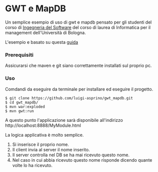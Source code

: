 # GWT e MapDB
Un semplice esempio di uso di gwt e mapdb pensato per gli studenti del corso di [Ingegneria del Software](http://sweng.web.cs.unibo.it) del corso di laurea di Informatica per il management dell'Università di Bologna.

L'esempio e basato su questa [guida](https://mincong-h.github.io/2018/01/29/learning-gwt-with-maven/)

### Prerequisiti

Assicurarsi che maven e git siano correttamente installati sul proprio pc.

### Uso

Comdandi da eseguire da terminale per installare ed eseguire il progetto.

```
$ git clone https://github.com/luigi-asprino/gwt_mapdb.git
$ cd gwt_mapdb/
$ mvn war:exploded
$ mvn gwt:run
```

A questo punto l'applicazione sarà disponibile all'indirizzo http://localhost:8888/MyModule.html 

La logica applicativa è molto semplice.
1. Si inserisce il proprio nome.
2. Il client invia al server il nome inserito.
3. Il server controlla nel DB se ha mai ricevuto questo nome.
4. Nel caso in cui abbia ricevuto questo nome risponde dicendo quante volte lo ha ricevuto.




